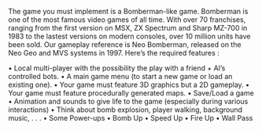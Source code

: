 The game you must implement is a Bomberman-like game.
Bomberman is one of the most famous video games of all time.
With over 70 franchises, ranging from the first version on MSX, ZX Spectrum and Sharp MZ-700 in 1983
to the lastest versions on modern consoles, over 10 million units have been sold.
Our gameplay reference is Neo Bomberman, released on the Neo Geo and MVS systems in 1997.
Here’s the required features :

• Local multi-player with the possibility the play with a friend + AI’s controlled bots.
• A main game menu (to start a new game or load an existing one).
• Your game must feature 3D graphics but a 2D gameplay.
• Your game must feature procedurally generated maps.
• Save/Load a game
• Animation and sounds to give life to the game (especially during various interactions)
• Think about bomb explosion, player walking, background music, . . .
• Some Power-ups
• Bomb Up
• Speed Up
• Fire Up
• Wall Pass
